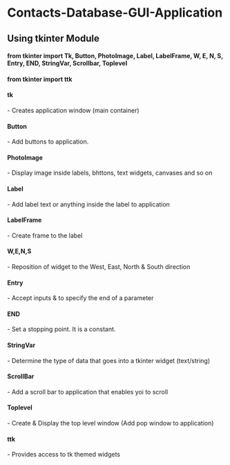 # Contacts-Database-GUI-Application

<h2>Using tkinter Module</h2>

<h4>from tkinter import Tk, Button, PhotoImage, Label, LabelFrame, W, E, N, S, Entry, END, StringVar, Scrollbar, Toplevel</h4>
<h4>from tkinter import ttk</h4>

<h4>tk</h4> - Creates application window (main container)

<h4>Button</h4> - Add buttons to application.

<h4>PhotoImage</h4> - Display image inside labels, bhttons, text widgets, canvases and so on

<h4>Label</h4> - Add label text or anything inside the label to application

<h4>LabelFrame</h4> - Create frame to the label

<h4>W,E,N,S</h4> - Reposition of widget to the West, East, North & South direction

<h4>Entry</h4> - Accept inputs & to specify the end of a parameter

<h4>END</h4> - Set a stopping point. It is a constant.

<h4>StringVar</h4> - Determine the type of data that goes into a tkinter widget (text/string)

<h4>ScrollBar</h4> - Add a scroll bar to application that enables yoi to scroll

<h4>Toplevel</h4> - Create & Display the top level window (Add pop window to application)

<h4>ttk</h4> - Provides access to tk themed widgets
